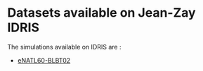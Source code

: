 # Datasets available on Jean-Zay IDRIS

The simulations available on IDRIS are :
  - [eNATL60-BLBT02](https://github.com/AurelieAlbert/extractions/blob/main/platforms/jean-zay-eNATL60-BLBT02.md)

